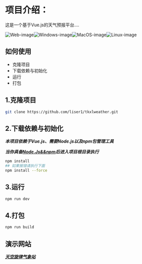 # 项目介绍：

这是一个基于Vue.js的天气预报平台....

![Web-image](https://img.shields.io/badge/Web-PWA-orange?logo=microsoftedge)![Windows-image](https://img.shields.io/badge/-Windows-blue?logo=windows)![MacOS-image](https://img.shields.io/badge/-MacOS-black?logo=apple)![Linux-image](https://img.shields.io/badge/-Linux-333?logo=ubuntu)

## 如何使用

<ul>
    <li>克隆项目</li>
    <li>下载依赖与初始化</li>
    <li>运行</li>
    <li>打包</li>
</ul>

## 1.克隆项目

```bash
git clone https://github.com/liser1/tkxlweather.git
```

## 2.下载依赖与初始化

***本项目依赖于Vue.js、需要Node.js以及npm包管理工具***

***当你具备[Node.Js&&npm](https://nodejs.org/)后进入项目根目录执行***

```bash
npm install
## 如果报错请执行下面
npm install --force
```

## 3.运行

```bash
npm run dev
```

## 4.打包

```bash
npm run build
```

## 演示网站

***[天空旋律气象站](http://121.43.191.29/)***

